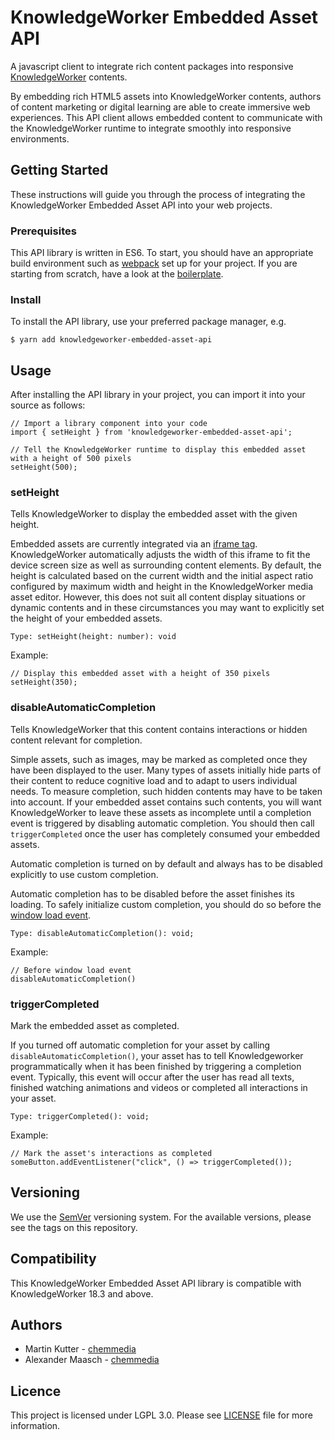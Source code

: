 # KnowledgeWorker Embedded Asset API

A javascript client to integrate rich content packages into responsive 
[KnowledgeWorker](https://www.knowledgeworker.com/?utm_source=code&utm_campaign=embedded-asset-api) contents.

By embedding rich HTML5 assets into KnowledgeWorker contents, authors of content marketing or digital learning are 
able to create immersive web experiences. This API client allows embedded content to communicate with the KnowledgeWorker runtime to integrate smoothly into responsive environments.

## Getting Started

These instructions will guide you through the process of integrating the KnowledgeWorker Embedded Asset API into your web projects.

### Prerequisites

This API library is written in ES6. To start, you should have an appropriate build environment such as 
[webpack](https://webpack.js.org/) set up for your project. If you are starting from scratch, have a look at the 
[boilerplate](https://github.com/chemmedia/knowledgeworker-embedded-asset-api-boilerplate).

### Install

To install the API library, use your preferred package manager, e.g.

    $ yarn add knowledgeworker-embedded-asset-api

## Usage

After installing the API library in your project, you can import it into your source as follows:

```ecmascript 6
// Import a library component into your code
import { setHeight } from 'knowledgeworker-embedded-asset-api';

// Tell the KnowledgeWorker runtime to display this embedded asset with a height of 500 pixels
setHeight(500);
```

### setHeight

Tells KnowledgeWorker to display the embedded asset with the given height.

Embedded assets are currently integrated via an [iframe tag](https://www.w3schools.com/tags/tag_iframe.asp). KnowledgeWorker automatically adjusts the width of this iframe to fit the device screen size as well as surrounding content elements. By default, the height is calculated based on the current width and the initial aspect ratio configured by maximum width and height in the KnowledgeWorker media asset editor. However, this does not suit all content display situations or dynamic contents and in these circumstances you may want to explicitly set the height of 
your embedded assets.

```ecmascript 6
Type: setHeight(height: number): void
```

Example:
```ecmascript 6
// Display this embedded asset with a height of 350 pixels
setHeight(350);
```

### disableAutomaticCompletion

Tells KnowledgeWorker that this content contains interactions or hidden content relevant for completion.

Simple assets, such as images, may be marked as completed once they have been displayed to the user. Many types of assets initially hide parts of their content to reduce cognitive load and to adapt to users individual needs. To measure completion, such hidden contents may have to be taken into account. If your embedded asset contains such contents, you will want KnowledgeWorker to leave these assets as incomplete until a completion event is triggered by disabling automatic completion. You should then call ```triggerCompleted``` once the user has completely consumed your embedded assets.

Automatic completion is turned on by default and always has to be disabled explicitly to use custom completion.

Automatic completion has to be disabled before the asset finishes its loading. To safely initialize custom completion, 
you should do so before the [window load event](https://www.w3schools.com/jsref/event_onload.asp). 

```ecmascript 6
Type: disableAutomaticCompletion(): void;
```

Example:

```ecmascript 6
// Before window load event
disableAutomaticCompletion()
```

### triggerCompleted

Mark the embedded asset as completed.

If you turned off automatic completion for your asset by calling ```disableAutomaticCompletion()```, your asset has to tell Knowledgeworker programmatically when it has been finished by triggering a completion event. Typically, this event will occur after the user has read all texts, finished watching animations and videos or completed all interactions in your asset.

```ecmascript 6
Type: triggerCompleted(): void;
```

Example:

```ecmascript 6
// Mark the asset's interactions as completed
someButton.addEventListener("click", () => triggerCompleted());
```

## Versioning

We use the [SemVer](http://semver.org/) versioning system. For the available versions, please see the tags on this 
repository.

## Compatibility

This KnowledgeWorker Embedded Asset API library is compatible with KnowledgeWorker 18.3 and above.

## Authors

 - Martin Kutter - [chemmedia](https://www.chemmedia.de/)
 - Alexander Maasch - [chemmedia](https://www.chemmedia.de/)

## Licence

This project is licensed under LGPL 3.0. Please see [LICENSE](./LICENSE) file for more information.
